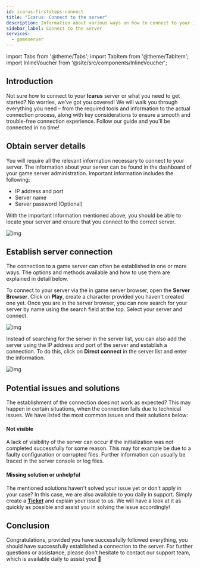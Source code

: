 ```yaml
---
id: icarus-firststeps-connect
title: "Icarus: Connect to the server"
description: Information about various ways on how to connect to your Icarus server from ZAP-Hosting - ZAP-Hosting.com Documentation
sidebar_label: Connect to the server
services:
  - gameserver
---
```


import Tabs from '@theme/Tabs';
import TabItem from '@theme/TabItem';
import InlineVoucher from '@site/src/components/InlineVoucher';


## Introduction
Not sure how to connect to your **Icarus** server or what you need to get started? No worries, we’ve got you covered! We will walk you through everything you need – from the required tools and information to the actual connection process, along with key considerations to ensure a smooth and trouble-free connection experience. Follow our guide and you'll be connected in no time!

<InlineVoucher />



## Obtain server details

You will require all the relevant information necessary to connect to your server. The information about your server can be found in the dashboard of your game server administration. Important information includes the following: 

- IP address and port
- Server name
- Server password (Optional)

With the important information mentioned above, you should be able to locate your server and ensure that you connect to the correct server. 

![img](https://screensaver01.zap-hosting.com/index.php/s/yMmFmGkfbEadgME/preview)

## Establish server connection

The connection to a game server can often be established in one or more ways. The options and methods available and how to use them are explained in detail below. 

<Tabs>
    

<TabItem value="connect_solution_server_browser_ingame" label="Server Browser (In game)" default>

To connect to your server via the in game server browser, open the **Server Browser**. Click on **Play**, create a character provided you haven't created one yet. Once you are in the server browser, you can now search for your server by name using the search field at the top. Select your server and connect.

![img](https://screensaver01.zap-hosting.com/index.php/s/43JboZPQY756SYi/download)

</TabItem>

<TabItem value="connect_solution_server_browser_direct" label="Server Browser Direct connect (In game)" default>

Instead of searching for the server in the server list, you can also add the server using the IP address and port of the server and establish a connection. To do this, click on **Direct connect** in the server list and enter the information. 

![img](https://screensaver01.zap-hosting.com/index.php/s/Fmf5m4iK79La3JW/download)

</TabItem>

</Tabs>



## Potential issues and solutions

The establishment of the connection does not work as expected? This may happen in certain situations, when the connection fails due to technical issues. We have listed the most common issues and their solutions below:

#### Not visible

A lack of visibility of the server can occur if the initialization was not completed successfully for some reason. This may for example be due to a faulty configuration or corrupted files. Further information can usually be traced in the server console or log files.



#### Missing solution or unhelpful

The mentioned solutions haven't solved your issue yet or don't apply in your case? In this case, we are also available to you daily in support. Simply create a **[Ticket](https://zap-hosting.com/en/customer/support/)** and explain your issue to us. We will have a look at it as quickly as possible and assist you in solving the issue accordingly!



## Conclusion

Congratulations, provided you have successfully followed everything, you should have successfully established a connection to the server. For further questions or assistance, please don't hesitate to contact our support team, which is available daily to assist you! 🙂




